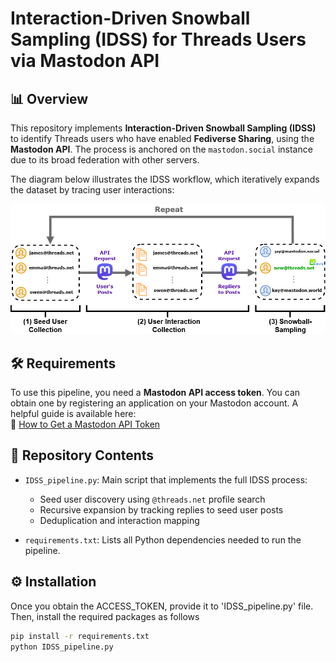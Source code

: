 # Interaction-Driven Snowball Sampling (IDSS) for Threads Users via Mastodon API

## 📊 Overview

This repository implements **Interaction-Driven Snowball Sampling (IDSS)** to identify Threads users who have enabled **Fediverse Sharing**, using the **Mastodon API**. The process is anchored on the `mastodon.social` instance due to its broad federation with other servers.

The diagram below illustrates the IDSS workflow, which iteratively expands the dataset by tracing user interactions:

![IDSS Data Collection Process](IDSS_data_collection_figure.png)

## 🛠️ Requirements

To use this pipeline, you need a **Mastodon API access token**. You can obtain one by registering an application on your Mastodon account. A helpful guide is available here:  
🔗 [How to Get a Mastodon API Token](https://martinheinz.dev/blog/86)

## 📁 Repository Contents

- `IDSS_pipeline.py`: Main script that implements the full IDSS process:
  - Seed user discovery using `@threads.net` profile search
  - Recursive expansion by tracking replies to seed user posts
  - Deduplication and interaction mapping

- `requirements.txt`: Lists all Python dependencies needed to run the pipeline.

## ⚙️ Installation

Once you obtain the ACCESS_TOKEN, provide it to 'IDSS_pipeline.py' file. Then, install the required packages as follows

```bash
pip install -r requirements.txt
python IDSS_pipeline.py


